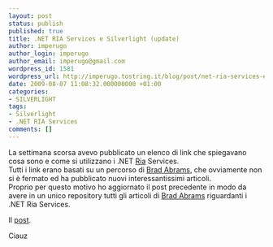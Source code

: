 ```yaml
---
layout: post
status: publish
published: true
title: .NET RIA Services e Silverlight (update)
author: imperugo
author_login: imperugo
author_email: imperugo@gmail.com
wordpress_id: 1581
wordpress_url: http://imperugo.tostring.it/blog/post/net-ria-services-e-silverlight-update/
date: 2009-08-07 11:08:32.000000000 +01:00
categories:
- SILVERLIGHT
tags:
- Silverlight
- .NET RIA Services
comments: []
---
```

<p>La settimana scorsa avevo pubblicato un elenco di link che spiegavano cosa sono e come si utilizzano i .NET <a title="Rich Internet Application" href="http://it.wikipedia.org/wiki/Rich_Internet_application" rel="nofollow" target="_blank">Ria</a> Services.    <br />
Tutti i link erano basati su un percorso di <a href="http://blogs.msdn.com/brada/default.aspx">Brad Abrams</a>, che ovviamente non si &egrave; fermato ed ha pubblicato nuovi interessantissimi articoli.    <br />
Proprio per questo motivo ho aggiornato il post precedente in modo da avere in un unico repository tutti gli articoli di <a href="http://blogs.msdn.com/brada/default.aspx">Brad Abrams</a> riguardanti i .NET Ria Services.</p>
<p>Il <a title=".NET RIA Services e Silverlight" href="http://imperugo.tostring.it/Blog/Post/NET-RIA-Services-e-Silverlight" target="_blank">post</a>.</p>
<p>Ciauz</p>
